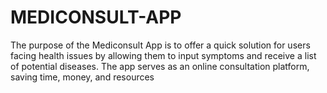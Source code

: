 # MEDICONSULT-APP
The purpose of the Mediconsult App is to offer a quick solution for users facing health issues by allowing them to input symptoms and receive a list of potential diseases. The app serves as an online consultation platform, saving time, money, and resources
